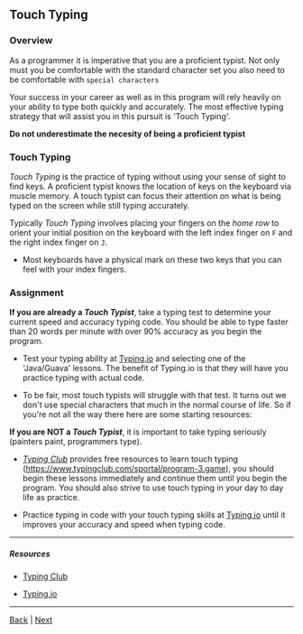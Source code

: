 ## Touch Typing

### Overview
As a programmer it is imperative that you are a proficient typist. Not only must you be comfortable with the standard character set you also need to be comfortable with `special characters`

Your success in your career as well as in this program will rely heavily on your ability to type both quickly and accurately. The most effective typing strategy that will assist you in this pursuit is 'Touch Typing'.

**Do not underestimate the necesity of being a proficient typist**

### Touch Typing

*Touch Typing* is the practice of typing without using your sense of sight to find keys. A proficient typist knows the location of keys on the keyboard via muscle memory. A touch typist can focus their attention on what is being typed on the screen while still typing accurately.



Typically *Touch Typing* involves placing your fingers on the _home row_ to orient your initial position on the keyboard with the left index finger on `F` and the right index finger on `J`.

* Most keyboards have a physical mark on these two keys that you can feel with your index fingers.

### Assignment

**If you are already a _Touch Typist_**, take a typing test to determine your current speed and accuracy typing code. You should be able to type faster than 20 words per minute with over 90% accuracy as you begin the program.

* Test your typing ability at [Typing.io](https://typing.io)
 and selecting one of the 'Java/Guava' lessons. The benefit of Typing.io is that they will have you practice typing with actual code. 

* To be fair, most touch typists will struggle with that test. It turns out we don't use special characters that much in the normal course of life. So if you're not all the way there here are some starting resources:

**If you are NOT a _Touch Typist_**, it is important to take typing seriously (painters paint, programmers type).

* *[Typing Club](https://www.typingclub.com/sportal/program-3.game)* provides free resources to learn touch typing (https://www.typingclub.com/sportal/program-3.game), you should begin these lessons immediately and continue them until you begin the program. You should also strive to use touch typing in your day to day life as practice.

* Practice typing in code with your touch typing skills at [Typing.io](https://typing.io)
 until it improves your accuracy and speed when typing code.

<hr>

##### Resources
* [Typing Club](https://www.typingclub.com/sportal/program-3.game)

* [Typing.io](https://typing.io)

<hr>


[Back](../README.md) | [Next](git.md)